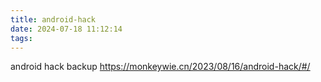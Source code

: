 ```yaml
---
title: android-hack
date: 2024-07-18 11:12:14
tags:
---
```

android hack backup 
https://monkeywie.cn/2023/08/16/android-hack/#/
